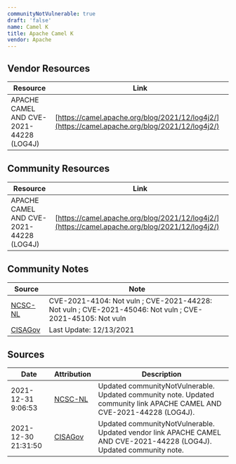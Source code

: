 ```yaml
---
communityNotVulnerable: true
draft: 'false'
name: Camel K
title: Apache Camel K
vendor: Apache
---
```


## Vendor Resources
| Resource | Link |
| --- | --- |
| APACHE CAMEL AND CVE-2021-44228 (LOG4J) | [https://camel.apache.org/blog/2021/12/log4j2/](https://camel.apache.org/blog/2021/12/log4j2/) |

## Community Resources
| Resource | Link |
| --- | --- |
| APACHE CAMEL AND CVE-2021-44228 (LOG4J) | [https://camel.apache.org/blog/2021/12/log4j2/](https://camel.apache.org/blog/2021/12/log4j2/) |

## Community Notes
| Source | Note |
| --- | --- |
| [NCSC-NL](https://github.com/NCSC-NL/log4shell/blob/main/software/README.md) | CVE-2021-4104: Not vuln ; CVE-2021-44228: Not vuln ; CVE-2021-45046: Not vuln ; CVE-2021-45105: Not vuln </ul> |
| [CISAGov](https://raw.githubusercontent.com/cisagov/log4j-affected-db/develop/README.md) | Last Update: 12/13/2021 |

## Sources
| Date | Attribution | Description |
| --- | --- | --- |
| 2021-12-31 9:06:53 | [NCSC-NL](https://github.com/NCSC-NL/log4shell/blob/main/software/README.md) | Updated communityNotVulnerable. Updated community note. Updated community link APACHE CAMEL AND CVE-2021-44228 (LOG4J).  |
| 2021-12-30 21:31:50 | [CISAGov](https://raw.githubusercontent.com/cisagov/log4j-affected-db/develop/README.md) | Updated communityNotVulnerable. Updated vendor link APACHE CAMEL AND CVE-2021-44228 (LOG4J). Updated community note.  |
